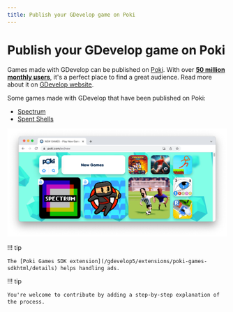 ```yaml
---
title: Publish your GDevelop game on Poki
---
```

# Publish your GDevelop game on Poki

Games made with GDevelop can be published on [Poki](https://poki.com/). With over **[50 million monthly users](https://gdevelop.io/page/poki)**, it's a perfect place to find a great audience. Read more about it on [GDevelop website](https://gdevelop.io/page/poki).

Some games made with GDevelop that have been published on Poki:

- [Spectrum](https://poki.com/en/g/spectrum)
- [Spent Shells](https://poki.com/en/g/spent-shells)

![Spectrum on Poki](poki_spectrum.png)

!!! tip

    The [Poki Games SDK extension](/gdevelop5/extensions/poki-games-sdkhtml/details) helps handling ads.


!!! tip

    You're welcome to contribute by adding a step-by-step explanation of the process.

